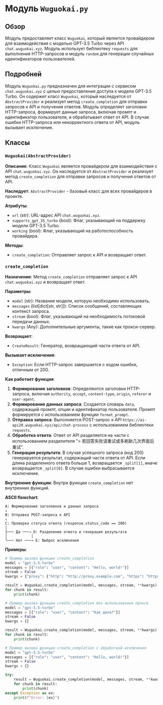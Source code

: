 # Модуль `Wuguokai.py`

## Обзор

Модуль предоставляет класс `Wuguokai`, который является провайдером для взаимодействия с моделью GPT-3.5 Turbo через API `chat.wuguokai.xyz`.
Модуль использует библиотеку `requests` для выполнения HTTP-запросов и модуль `random` для генерации случайных идентификаторов пользователей.

## Подробней

Модуль `Wuguokai.py` предназначен для интеграции с сервисом `chat.wuguokai.xyz` с целью предоставления доступа к модели GPT-3.5 Turbo. Он содержит класс `Wuguokai`, который наследуется от `AbstractProvider` и реализует метод `create_completion` для отправки запросов к API и получения ответов.
Модуль определяет заголовки HTTP-запроса, формирует данные запроса, включая промпт и идентификатор пользователя, и обрабатывает ответ от API. В случае ошибки HTTP-запроса или некорректного ответа от API, модуль вызывает исключение.

## Классы

### `Wuguokai(AbstractProvider)`

**Описание**:
Класс `Wuguokai` является провайдером для взаимодействия с API `chat.wuguokai.xyz`. Он наследуется от `AbstractProvider` и реализует метод `create_completion` для отправки запросов и получения ответов от API.

**Наследует**:
`AbstractProvider` - базовый класс для всех провайдеров в проекте.

**Атрибуты**:
- `url` (str): URL-адрес API `chat.wuguokai.xyz`.
- `supports_gpt_35_turbo` (bool): Флаг, указывающий на поддержку модели GPT-3.5 Turbo.
- `working` (bool): Флаг, указывающий на работоспособность провайдера.

**Методы**:
- `create_completion`: Отправляет запрос к API и возвращает ответ.

### `create_completion`

**Назначение**:
Метод `create_completion` отправляет запрос к API `chat.wuguokai.xyz` и возвращает ответ.

**Параметры**:
- `model` (str): Название модели, которую необходимо использовать.
- `messages` (list[dict[str, str]]): Список сообщений, составляющих контекст запроса.
- `stream` (bool): Флаг, указывающий на необходимость потоковой передачи данных.
- `kwargs` (Any): Дополнительные аргументы, такие как прокси-сервер.

**Возвращает**:
- `CreateResult`: Генератор, возвращающий части ответа от API.

**Вызывает исключения**:
- `Exception`: Если HTTP-запрос завершается с кодом ошибки, отличным от 200.

**Как работает функция**:

1.  **Формирование заголовков**: Определяются заголовки HTTP-запроса, включая `authority`, `accept`, `content-type`, `origin`, `referer` и `user-agent`.
2.  **Формирование данных запроса**: Создается словарь `data`, содержащий промпт, опции и идентификатор пользователя. Промпт формируется с использованием функции `format_prompt`.
3.  **Отправка запроса**: Выполняется POST-запрос к API `https://ai-api20.wuguokai.xyz/api/chat-process` с использованием библиотеки `requests`.
4.  **Обработка ответа**: Ответ от API разделяется на части с использованием разделителя "> 若回答失败请重试或多刷新几次界面后重试".
5.  **Генерация результата**: В случае успешного запроса (код 200) генерируется результат, содержащий части ответа от API. Если длина разделенного ответа больше 1, возвращается `_split[1]`, иначе возвращается `_split[0]`. В случае ошибки выбрасывается исключение.

**Внутренние функции**:
Внутри функции `create_completion` нет внутренних функций.

**ASCII flowchart**:

```
A: Формирование заголовков и данных запроса
↓
B: Отправка POST-запроса к API
↓
C: Проверка статуса ответа (response.status_code == 200)
│
├─── Да ───→ D: Разделение ответа и генерация результата
│           │
└─── Нет ───→ E: Выброс исключения
```

**Примеры**:

```python
# Пример вызова функции create_completion
model = "gpt-3.5-turbo"
messages = [{"role": "user", "content": "Hello, world!"}]
stream = False
kwargs = {"proxy": {"http": "http://proxy.example.com", "https": "https://proxy.example.com"}}

result = Wuguokai.create_completion(model, messages, stream, **kwargs)
for chunk in result:
    print(chunk)
```
```python
# Пример вызова функции create_completion без использования прокси
model = "gpt-3.5-turbo"
messages = [{"role": "user", "content": "Как дела?"}]
stream = False
kwargs = {}

result = Wuguokai.create_completion(model, messages, stream, **kwargs)
for chunk in result:
    print(chunk)
```
```python
# Пример вызова функции create_completion с обработкой исключения
model = "gpt-3.5-turbo"
messages = [{"role": "user", "content": "Hello, world!"}]
stream = False
kwargs = {}

try:
    result = Wuguokai.create_completion(model, messages, stream, **kwargs)
    for chunk in result:
        print(chunk)
except Exception as ex:
    print(f"Error: {ex}")
```